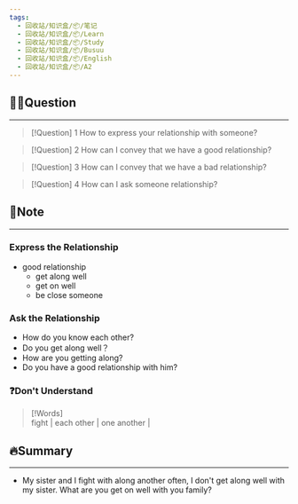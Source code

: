 ```yaml
---
tags:
  - 回收站/知识盒/📦/笔记
  - 回收站/知识盒/📦/Learn
  - 回收站/知识盒/📦/Study
  - 回收站/知识盒/📦/Busuu
  - 回收站/知识盒/📦/English
  - 回收站/知识盒/📦/A2
---
```


## 🙋‍♀️Question

---

> [!Question] 1 How to express your relationship with someone?

> [!Question] 2 How can I convey that we have a good relationship?

> [!Question] 3 How can I convey that we have a bad relationship?

> [!Question] 4 How can I ask someone relationship?

## 📝Note

---

### Express the Relationship

- good relationship
	- get along well
	- get on well
	- be close someone

### Ask the Relationship

- How do you know each other?
- Do you get along well？
- How are you getting along?
- Do you have a good relationship with him?

### ❓Don't Understand

> [!Words]  
> fight | each other | one another |

## 🔥Summary

---
- My sister and I fight with along another often, I don't get along well with my sister. What are you get on well with you family?

